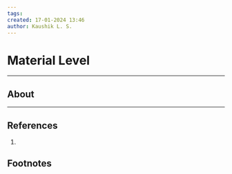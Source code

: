 ```yaml
---
tags: 
created: 17-01-2024 13:46
author: Kaushik L. S.
---
```

# Material Level
---
## About


---
## References
1. 
## Footnotes
